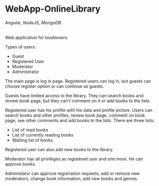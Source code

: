 # WebApp-OnlineLibrary
###### Angular, NodeJS, MongoDB
Web application for booklovers. 

Types of users:
- Guest
- Registered User
- Moderator
- Administrator

The main page is log in page. Registered users can log in, but guests can choose register option or can continue as guests.

Guests have limited access to the library. They can search books and review book page, but they can't comment on it or add books to the lists.

Registered user has his profile with his data and profile picture. Users can search books and other profiles, review book page, comment on book page, see other
comments and add books to the lists.
There are three lists: 
- List of read books
- List of currently reading books
- Waiting list of books

Registered user can also add new books to the library.

Moderator has all privileges as registered user and one more. He can approve books.

Administator can approve registration requests, add or remove new moderators, change book information, add new books and genres.



